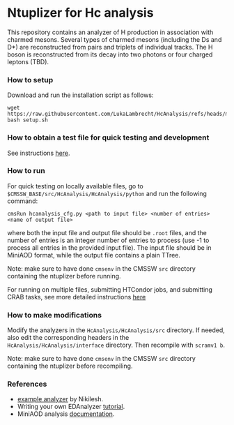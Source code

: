 # Ntuplizer for Hc analysis

This repository contains an analyzer of H production in association with charmed mesons.
Several types of charmed mesons (including the Ds and D\*) are reconstructed from pairs and triplets of individual tracks.
The H boson is reconstructed from its decay into two photons or four charged leptons (TBD).

### How to setup
Download and run the installation script as follows:

```
wget https://raw.githubusercontent.com/LukaLambrecht/HcAnalysis/refs/heads/main/setup.sh
bash setup.sh
```

### How to obtain a test file for quick testing and development
See instructions [here](https://github.com/LukaLambrecht/HcAnalysis/blob/main/HcAnalysis/testfiles/README.md).

### How to run
For quick testing on locally available files, go to `$CMSSW_BASE/src/HcAnalysis/HcAnalysis/python` and run the following command:
```
cmsRun hcanalysis_cfg.py <path to input file> <number of entries> <name of output file>
```
where both the input file and output file should be `.root` files, and the number of entries is an integer number of entries to process (use -1 to process all entries in the provided input file).
The input file should be in MiniAOD format, while the output file contains a plain TTree.

Note: make sure to have done `cmsenv` in the CMSSW `src` directory containing the ntuplizer before running.

For running on multiple files, submitting HTCondor jobs, and submitting CRAB tasks, see more detailed instructions [here](https://github.com/LukaLambrecht/HcAnalysis/blob/main/HcAnalysis/run/README.md)

### How to make modifications
Modify the analyzers in the `HcAnalysis/HcAnalysis/src` directory.
If needed, also edit the corresponding headers in the `HcAnalysis/HcAnalysis/interface` directory.
Then recompile with `scramv1 b`.

Note: make sure to have done `cmsenv` in the CMSSW `src` directory containing the ntuplizer before recompiling.

### References
- [example analyzer](https://github.com/nikhsub/HZZ4lc/blob/master/CMSSW_12_6_0/src/hplusc/HcAnalyzer/plugins/HcAnalyzer.cc) by Nikilesh.
- Writing your own EDAnalyzer [tutorial](https://twiki.cern.ch/twiki/bin/view/CMSPublic/WorkBookWriteFrameworkModule).
- MiniAOD analysis [documentation](https://twiki.cern.ch/twiki/bin/view/CMSPublic/WorkBookMiniAOD2015).
